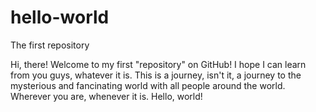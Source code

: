 # hello-world
The first repository

Hi, there!
Welcome to my first "repository" on GitHub!
I hope I can learn from you guys, whatever it is.
This is a journey, isn't it, a journey to the mysterious and fancinating world with all people around the world.
Wherever you are, whenever it is.
Hello, world!
